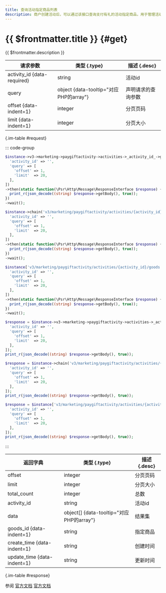 ```yaml
---
title: 查询活动指定商品列表
description: 商户创建活动后，可以通过该接口查询支付有礼的活动指定商品，用于管理活动。
---
```


# {{ $frontmatter.title }} {#get}

{{ $frontmatter.description }}

| 请求参数 | 类型 {.type} | 描述 {.desc}
| --- | --- | ---
| activity_id {data-required} | string | 活动id
| query | object {data-tooltip="对应PHP的array"} | 声明请求的查询参数
| offset {data-indent=1} | integer | 分页页码
| limit {data-indent=1} | integer | 分页大小

{.im-table #request}

::: code-group

```php [异步纯链式]
$instance->v3->marketing->paygiftactivity->activities->_activity_id_->goods->getAsync([
  'activity_id' => '',
  'query' => [
    'offset' => 1,
    'limit'  => 20,
  ],
])
->then(static function(\Psr\Http\Message\ResponseInterface $response) {
  print_r(json_decode((string) $response->getBody(), true));
})
->wait();
```

```php [异步声明式]
$instance->chain('v3/marketing/paygiftactivity/activities/{activity_id}/goods')->getAsync([
  'activity_id' => '',
  'query' => [
    'offset' => 1,
    'limit'  => 20,
  ],
])
->then(static function(\Psr\Http\Message\ResponseInterface $response) {
  print_r(json_decode((string) $response->getBody(), true));
})
->wait();
```

```php [异步属性式]
$instance['v3/marketing/paygiftactivity/activities/{activity_id}/goods']->getAsync([
  'activity_id' => '',
  'query' => [
    'offset' => 1,
    'limit'  => 20,
  ],
])
->then(static function(\Psr\Http\Message\ResponseInterface $response) {
  print_r(json_decode((string) $response->getBody(), true));
})
->wait();
```

```php [同步纯链式]
$response = $instance->v3->marketing->paygiftactivity->activities->_activity_id_->goods->get([
  'activity_id' => '',
  'query' => [
    'offset' => 1,
    'limit'  => 20,
  ],
]);
print_r(json_decode((string) $response->getBody(), true));
```

```php [同步声明式]
$response = $instance->chain('v3/marketing/paygiftactivity/activities/{activity_id}/goods')->get([
  'activity_id' => '',
  'query' => [
    'offset' => 1,
    'limit'  => 20,
  ],
]);
print_r(json_decode((string) $response->getBody(), true));
```

```php [同步属性式]
$response = $instance['v3/marketing/paygiftactivity/activities/{activity_id}/goods']->get([
  'activity_id' => '',
  'query' => [
    'offset' => 1,
    'limit'  => 20,
  ],
]);
print_r(json_decode((string) $response->getBody(), true));
```

:::

| 返回字典 | 类型 {.type} | 描述 {.desc}
| --- | --- | ---
| offset | integer | 分页页码
| limit | integer | 分页大小
| total_count | integer | 总数
| activity_id | string | 活动id
| data | object[] {data-tooltip="对应PHP的array"} | 结果集
| goods_id {data-indent=1} | string | 指定商品
| create_time {data-indent=1} | string | 创建时间
| update_time {data-indent=1} | string | 更新时间

{.im-table #response}

参阅 [官方文档](https://pay.weixin.qq.com/doc/v3/merchant/4012466448) [官方文档](https://pay.weixin.qq.com/doc/v3/partner/4012466492)
